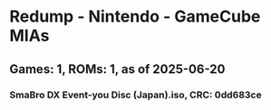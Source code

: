 # Redump - Nintendo - GameCube MIAs
## Games: 1, ROMs: 1, as of 2025-06-20

### SmaBro DX Event-you Disc (Japan).iso, CRC: 0dd683ce
